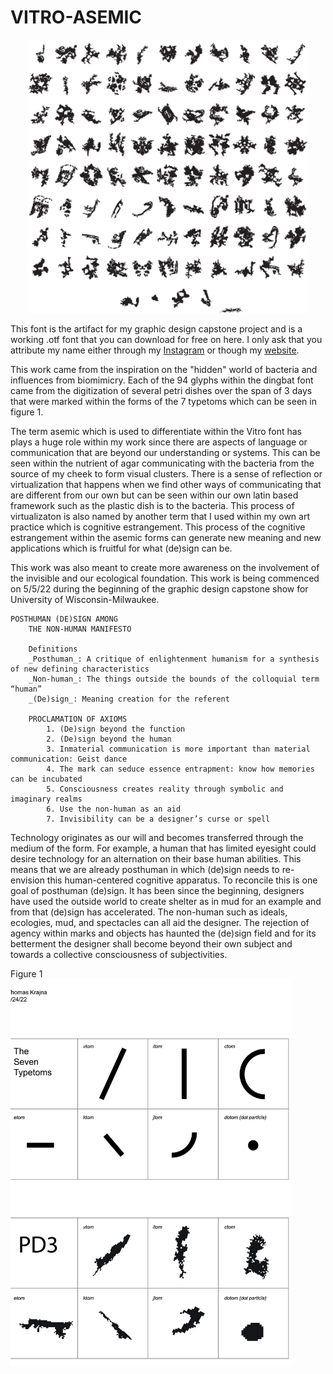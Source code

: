 # VITRO-ASEMIC
<p align="center" width="100%">
    <img src="IMAGES/94-GLYPHS.png" alt="94 Glyphs" width="450">
</p>




This font is the artifact for my graphic design capstone project and is a working .otf font that you can download for free on here. I only ask that you attribute my name either through my [Instagram](https://instagram.com/thomaskrajna_artist) or though my [website](https://www.thomaskrajna.com/). 

This work came from the inspiration on the "hidden" world of bacteria and influences from biomimicry. Each of the 94 glyphs within the dingbat font came from the digitization of several petri dishes over the span of 3 days that were marked within the forms of the 7 typetoms which can be seen in figure 1.

The term asemic which is used to differentiate within the Vitro font has plays a huge role within my work since there are aspects of language or communication that are beyond our understanding or systems. This can be seen within the nutrient of agar communicating with the bacteria from the source of my cheek to form visual clusters. There is a sense of reflection or virtualization that happens when we find other ways of communicating that are different from our own but can be seen within our own latin based framework such as the plastic dish is to the bacteria. This process of virtualizaton is also named by another term that I used within my own art practice which is cognitive estrangement. This process of the cognitive estrangement within the asemic forms can generate new meaning and new applications which is fruitful for what (de)sign can be.

This work was also meant to create more awareness on the involvement of the invisible and our ecological foundation. This work is being commenced on 5/5/22 during the beginning of the graphic design capstone show for University of Wisconsin-Milwaukee. 

	POSTHUMAN (DE)SIGN AMONG 
        THE NON-HUMAN MANIFESTO
        
        Definitions
    	_Posthuman_: A critique of enlightenment humanism for a synthesis of new defining characteristics
    	_Non-human_: The things outside the bounds of the colloquial term “human”
    	_(De)sign_: Meaning creation for the referent

        PROCLAMATION OF AXIOMS
            1. (De)sign beyond the function
            2. (De)sign beyond the human
            3. Inmaterial communication is more important than material communication: Geist dance
            4. The mark can seduce essence entrapment: know how memories can be incubated
            5. Consciousness creates reality through symbolic and imaginary realms  
            6. Use the non-human as an aid
            7. Invisibility can be a designer’s curse or spell
    
Technology originates as our will and becomes transferred through the medium of the form. For example, a human that has limited eyesight could desire technology for an alternation on their base human abilities. This means that we are already posthuman in which (de)sign needs to re-envision this human-centered cognitive apparatus. To reconcile this is one goal of posthuman (de)sign. It has been since the beginning, designers have used the outside world to create shelter as in mud for an example and from that (de)sign has accelerated. The non-human such as ideals, ecologies, mud, and spectacles can all aid the designer. The rejection of agency within marks and objects has haunted the (de)sign field and for its betterment the designer shall become beyond their own subject and towards a collective consciousness of subjectivities.

Figure 1
<img src="IMAGES/PD123-SYNTH.jpg" alt="Synthesis of the 7 typetoms over the extraction of 3 days" width="450">


